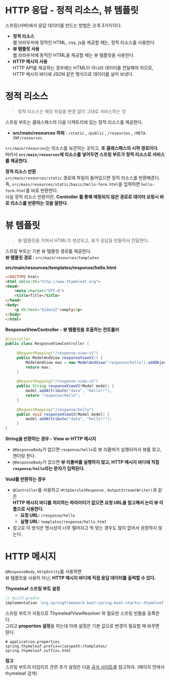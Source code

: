 HTTP 응답 - 정적 리소스, 뷰 템플릿  
==================================== 
스프링(서버)에서 응답 데이터를 만드는 방법은 크게 3가지이다.

* **정적 리소스**  
    웹 브라우저에 정적인 HTML, css, js을 제공할 때는, 정적 리소스를 사용한다.
* **뷰 템플릿 사용**    
    웹 브라우저에 동적인 HTML을 제공할 때는 뷰 템플릿을 사용한다.
* **HTTP 메시지 사용**   
    HTTP API를 제공하는 경우에는 HTML이 아니라 데이터를 전달해야 하므로,   
    HTTP 메시지 바디에 JSON 같은 형식으로 데이터를 실어 보낸다.

# 정적 리소스  
> 정적 리소스는 해당 파일을 변경 없이 그대로 서비스하는 것     
   
스프링 부트는 클래스패스의 다음 디렉토리에 있는 정적 리소스를 제공한다.   
            
* **src/main/resources 하위** : `/static` , `/public` , `/resources` , `/META-INF/resources`  
          
`src/main/resources`는 리소스를 보관하는 곳이고, **또 클래스패스의 시작 경로이다.**      
따라서 **`src/main/resources`에 리소스를 넣어두면 스프링 부트가 정적 리소스로 서비스를 제공한다.**      
      
**정적 리소스 반환**   
`src/main/resources/static` 경로에 파일이 들어있으면 정적 리소스를 반환해준다.     
즉, `src/main/resources/static/basic/hello-form.html`을 입력하면 `hello-form.html`를 바로 반환한다.            
사실 정적 리소스 반환이란, **Controller 를 통해 매핑되지 않은 경로로 데이터 요청시 바로 리소스를 반환하는 것을 말한다.**           

# 뷰 템플릿   
> 뷰 템플릿을 거쳐서 HTML이 생성되고, 뷰가 응답을 만들어서 전달한다.      
    
스프링 부트는 기본 뷰 템플릿 경로를 제공한다.        
**뷰 템플릿 경로 :** `src/main/resources/templates`         
   
**src/main/resources/templates/response/hello.html**    
```html
<!DOCTYPE html>
<html xmlns:th="http://www.thymeleaf.org">
<head>
    <meta charset="UTF-8">
    <title>Title</title>
</head>
<body>
    <p th:text="${data}">empty</p>
</body>
</html>
```
   
**ResponseViewController - 뷰 템플릿을 호출하는 컨트롤러**
```java
@Controller
public class ResponseViewController {
     
     @RequestMapping("/response-view-v1")
     public ModelAndView responseViewV1() {
         ModelAndView mav = new ModelAndView("response/hello").addObject("data", "hello!");
         return mav;
     }
     
     @RequestMapping("/response-view-v2")
     public String responseViewV2(Model model) {
         model.addAttribute("data", "hello!!");
         return "response/hello";
     }
     
     @RequestMapping("/response/hello")
     public void responseViewV3(Model model) {
         model.addAttribute("data", "hello!!");
     }
}
```        
**String을 반환하는 경우 - View or HTTP 메시지**         
* `@ResponseBody`가 없으면 `response/hello`로 뷰 리졸버가 실행되어서 뷰를 찾고, 렌더링 한다.      
* `@ResponseBody`가 있으면 **뷰 리졸버를 실행하지 않고, HTTP 메시지 바디에 직접 `response/hello`라는 문자가 입력된다.**      
        
**Void를 반환하는 경우**      
* `@Controller`를 사용하고 `HttpServletResponse` , `OutputStream(Writer)`과 같은     
  **HTTP 메시지 바디를 처리하는 파라미터가 없으면 요청 URL을 참고해서 논리 뷰 이름으로 사용한다.**      
  * **요청 URL:** `/response/hello`     
  * **실행 URL:** `templates/response/hello.html`
* 참고로 이 방식은 명시성이 너무 떨어지고 딱 맞는 경우도 많이 없어서 권장하지 않는다.        
    
# HTTP 메시지      
`@ResponseBody`, `HttpEntity`를 사용하면       
뷰 템플릿을 사용이 아닌, **HTTP 메시지 바디에 직접 응답 데이터를 출력할 수 있다.**        

**Thymeleaf 스프링 부트 설정**
```gradle
// build.gradle  
implementation 'org.springframework.boot:spring-boot-starter-thymeleaf'
```      
스프링 부트가 자동으로 ThymeleafViewResolver 와 필요한 스프링 빈들을 등록한다.      
그리고 **properties 설정**을 하는데 아래 설정은 기본 값으로 변경이 필요할 때 바꾸면 된다.       
    
```properties
# application.properties
spring.thymeleaf.prefix=classpath:/templates/
spring.thymeleaf.suffix=.html
```  
      
**참고**       
스프링 부트의 타임리프 관련 추가 설정은 다음 [공식 사이트](https://docs.spring.io/spring-boot/docs/2.4.3/reference/html/appendix-applicationproperties.html#common-application-properties-templating)를 참고하자. (페이지 안에서 thymeleaf 검색)
    
